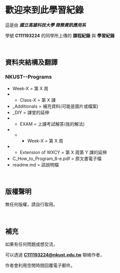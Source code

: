 # 歡迎來到此學習紀錄

這是由 ***國立高雄科技大學 商務資訊應用系***

學號 **C111193224** 的同學所上傳的 **課程紀錄** 與 **學習紀錄**

&emsp;
## 資料夾結構及翻譯

### NKUST--Programs
- Week-X = 第 X 周
- + Class-X = 第 X 課
- _Additionals = 補充資料(可能是圖片或檔案)
- _DIY = 課堂的延伸
- + EXAM = 上課考試解答(我的解法)
- + - Week-X = 第 X 周
- + Extension of WXCY = 第 X 周第 Y 課的延伸
- C_How_to_Program_8-e.pdf = 原文書電子檔
- readme.md = 該說明檔

&emsp;
## 版權聲明
無任何版權，請自行取用。

&emsp;
## 補充
如果有任何問題或想交流，

可以透過 **C111193224@nkust.edu.tw** 聯絡作者，

作者會利用空閒時間回覆電子郵件。